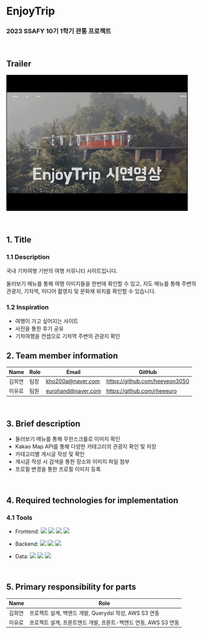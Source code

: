 # EnjoyTrip 
### 2023 SSAFY 10기 1학기 관통 프로젝트
   
<br/>
      
## Trailer
[![Video Label](./Thumbnail.jpg)](https://youtu.be/uLR1RNqJ1Mw?t=0s)

<br/>

## 1. Title

### 1.1 Description

국내 기차여행 기반의 여행 커뮤니티 사이트입니다.

둘러보기 메뉴를 통해 여행 이미지들을 한번에 확인할 수 있고, 지도 메뉴를 통해 주변의 관광지, 기차역, 미디어 촬영지 및 문화재 위치를 확인할 수 있습니다.  

### 1.2 Inspiration
- 여행이 가고 싶어지는 사이트
- 사진을 통한 후기 공유
- 기차여행을 컨셉으로 기차역 주변의 관광지 확인

## 2. Team member information

|Name|Role|Email|GitHub
----|----|----|----|
김희연|팀장|kho200a@naver.com|https://github.com/heeyeon3050
이유로|팀원|eurohand@naver.com|https://github.com/rheeeuro

<br/>
  
## 3. Brief description

* 둘러보기 메뉴를 통해 무한스크롤로 이미지 확인
* Kakao Map API를 통해 다양한 카테고리의 관광지 확인 및 저장 
* 카테고리별 게시글 작성 및 확인
* 게시글 작성 시 검색을 통한 장소와 이미지 파일 첨부
* 프로필 변경을 통한 프로필 이미지 등록

<br/>

## 4. Required technologies for implementation

### 4.1 Tools
* Frontend: 
[![](https://img.shields.io/badge/Vue-4FC08D?style=for-the-badge&logo=vuedotjs&logoColor=white)](#)
[![](https://img.shields.io/badge/TailwindCSS-06B6D4?style=for-the-badge&logo=tailwindcss&logoColor=white)](#)
[![](https://img.shields.io/badge/Vite-646CFF?style=for-the-badge&logo=vite&logoColor=white)](#)
[![](https://img.shields.io/badge/ThreeJS-000000?style=for-the-badge&logo=threedotjs&logoColor=white)](#)

* Backend: 
[![](https://img.shields.io/badge/SpringBoot-6DB33F?style=for-the-badge&logo=#06B6D4&logoColor=white)](#)
[![](https://img.shields.io/badge/JPA-68BC71?style=for-the-badge&logo=#06B6D4&logoColor=white)](#)
[![](https://img.shields.io/badge/Querydsl-31A8FF?style=for-the-badge&logo=&logoColor=white)](#)

* Data: 
[![](https://img.shields.io/badge/MySQL-4479A1?style=for-the-badge&logo=mysql&logoColor=white)](#)
[![](https://img.shields.io/badge/Redis-DC382D?style=for-the-badge&logo=redis&logoColor=white)](#)
[![](https://img.shields.io/badge/Amazon_S3-569A31?style=for-the-badge&logo=amazons3&logoColor=white)](#)

<br/>

## 5. Primary  responsibility for parts

Name|Role
----|----
김희연|프로젝트 설계, 백엔드 개발, Querydsl 작성, AWS S3 연동
이유로|프로젝트 설계, 프론트엔드 개발, 프론트-백엔드 연동, AWS S3 연동
